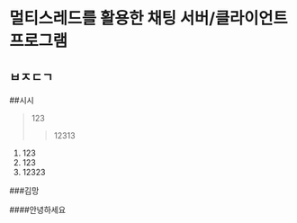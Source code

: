 멀티스레드를 활용한 채팅 서버/클라이언트 프로그램
=========================================

ㅂㅈㄷㄱ
------------------




##시시
>123
>>12313


1. 123
2. 123
3. 12323


###김망

####안녕하세요


